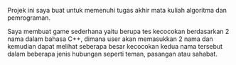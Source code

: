 Projek ini saya buat untuk memenuhi tugas akhir mata kuliah algoritma dan pemrograman.

Saya membuat game sederhana yaitu berupa tes kecocokan berdasarkan 2 nama dalam bahasa C++, dimana user akan memasukkan 2 nama dan kemudian dapat melihat seberapa besar kecocokan kedua nama tersebut dalam beberapa jenis hubungan seperti teman, pasangan atau sahabat.
